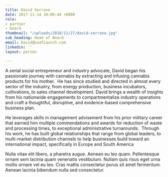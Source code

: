 ```yaml
---
title: David Serrano
date: 2017-11-14 10:00:44 +0000
role:
- partner
- board
thumbnail: "/uploads/2018/11/27/david-serrano.jpg"
sub_heading: Head of Board
email: David@LeafLaunch.com
linkedin: ''
layout: person

---
```

A serial social entrepreneur and industry advocate, David began his passionate journey with cannabis by extracting and infusing cannabis products for his mother.  He has since studied and directed in almost every sector of the industry, from energy production, business incubators, cultivations, to sales channel development. David brings a wealth of insights from his nationwide engagements to compartmentalize industry operations and craft a thoughtful, disruptive, and evidence-based comprehensive business plan.    
  
He leverages skills in management advisement from his prior military career that earned him multiple commendations and awards for reduction of waste and processing times, to exceptional administrative turnarounds.  Through his work, he has built global relationships that range from global leaders, to multi-market distribution channels to help businesses build toward an international impact, specifically in Europe and South America

Nulla vitae elit libero, a pharetra augue. Aenean eu leo quam. Pellentesque ornare sem lacinia quam venenatis vestibulum. Nullam quis risus eget urna mollis ornare vel eu leo. Cras mattis consectetur purus sit amet fermentum. Aenean lacinia bibendum nulla sed consectetur.